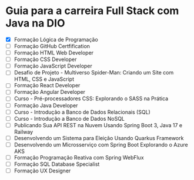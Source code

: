 # Guia para a carreira Full Stack com Java na DIO

- [x] Formação Lógica de Programação
- [ ] Formação GitHub Certfification
- [ ] Formação HTML Web Developer
- [ ] Formação CSS Developer
- [ ] Formação JavaScript Developer
- [ ] Desafio de Projeto - Multiverso Spider-Man: Criando um Site com HTML, CSS e JavaScript
- [ ] Formação React Developer
- [ ] Formação Angular Developer
- [ ] Curso - Pré-processadores CSS: Explorando o SASS na Prática
- [ ] Formação Java Developer
- [ ] Curso - Introdução a Banco de Dados Relacionais (SQL)
- [ ] Curso - Introdução a Banco de Dados NoSQL
- [ ] Publicando Sua API REST na Nuvem Usando Spring Boot 3, Java 17 e Railway
- [ ] Desenvolvendo um Sistema para Eleição Usando Quarkus Framework
- [ ] Desenvolvendo um Microsserviço com Spring Boot Explorando o Azure AKS
- [ ] Formação Programação Reativa com Spring WebFlux
- [ ] Formação SQL Database Specialist
- [ ] Formação UX Designer
